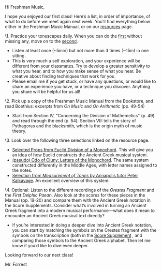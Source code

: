 Hi Freshman Music,

I hope you enjoyed our first class! Here’s a list, in order of importance, of what to do before we meet again next week. You’ll find everything below either in the Freshman Music Manual, or on our [resources](https://davidforrest.github.io/FR_Music/) page. 

\1. Practice your tonescapes daily. When you can do the [first](https://davidforrest.github.io/FR_Music/resources/tonescapes_1.mp3) without missing any, move on to the [second](https://davidforrest.github.io/FR_Music/resources/tonescapes_2.mp3).

- Listen at least once (~5min) but not more than 3 times (~15m) in one sitting.
- This is very much a self exploration, and your experience will be different from your classmates. Try to develop a greater sensitivity to what you hear, and to how you make sense of what you hear. Be creative about finding techniques that work for you.
- Please email me if you get stuck, or have any questions, or would like to share an experience you have, or a technique you discover. Anything you share will be helpful for us all!

\2. Pick up a copy of the Freshman Music Manual from the Bookstore, and read Boethius: excerpts from *On Music* and *On Arithmetic* (pp. 49-54)

- Start from Section IV, "Concerning the Division of Mathemetics" (p. 49) and read through the end (p. 54). Section VIII tells the story of Pythagoras and the blacksmith, which is the origin myth of music theory.

\3. Look over the following three selections linked on the resource page. 

- [Selected Props from Euclid Division of a Monochord](https://davidforrest.github.io/FR_Music/resources/euclid_props/selected_props.html). This will give you an idea of how Euclid constructs the Ancient Greek musical system.
- [(pseudo) Odo of Cluny: Letters of the Monochord](https://davidforrest.github.io/FR_Music/resources/odo_monochord.pdf). The same system constructed differently in the Middle Ages, with letter names assigned to the notes. 
- [Selection from *Measurement of Tones* by Annapolis tutor Peter Kalkavage](https://davidforrest.github.io/FR_Music/resources/Kalkavage_measurement_selection.pdf). An excellent overview of this system.

\4. Optional: Listen to the different recordings of the *Orestes Fragment* and the *First Delphic Paean*. Also look at the scores for these pieces in the Manual (pp. 19-20) and compare them with the Ancient Greek notation in the Score Supplements. Consider what’s involved in turning an Ancient Greek fragment into a modern musical performance—what does it mean to encounter an Ancient Greek musical text directly?

- If you’re interested in doing a deeper dive into Ancient Greek notation, you can start by matching the symbols on the Orestes fragment with the symbols on the transcription (both in the [Score Supplement](https://davidforrest.github.io/FR_Music/resources/orestes_supplement.pdf) , and comparing those symbols to the Ancient Greek alphabet. Then let me know if you’d like to dive even deeper.

Looking forward to our next class!

Mr. Forrest